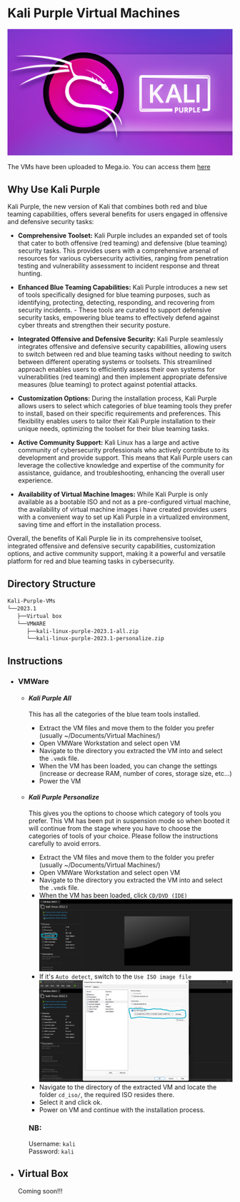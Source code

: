 # Kali Purple Virtual Machines

![kali-purple](img/kali-purple.jpg)

The VMs have been uploaded to Mega.io. You can access them [here](https://mega.nz/folder/YnJjjLzB#IkjaH6In2SnQ2fkLprDk2A)


## Why Use Kali Purple
Kali Purple, the new version of Kali that combines both red and blue teaming capabilities, offers several benefits for users engaged in offensive and defensive security tasks:

- **Comprehensive Toolset:** Kali Purple includes an expanded set of tools that cater to both offensive (red teaming) and defensive (blue teaming) security tasks. This provides users with a comprehensive arsenal of resources for various cybersecurity activities, ranging from penetration testing and vulnerability assessment to incident response and threat hunting.

- **Enhanced Blue Teaming Capabilities:** Kali Purple introduces a new set of tools specifically designed for blue teaming purposes, such as identifying, protecting, detecting, responding, and recovering from security incidents. - These tools are curated to support defensive security tasks, empowering blue teams to effectively defend against cyber threats and strengthen their security posture.

- **Integrated Offensive and Defensive Security:** Kali Purple seamlessly integrates offensive and defensive security capabilities, allowing users to switch between red and blue teaming tasks without needing to switch between different operating systems or toolsets. This streamlined approach enables users to efficiently assess their own systems for vulnerabilities (red teaming) and then implement appropriate defensive measures (blue teaming) to protect against potential attacks.

- **Customization Options:** During the installation process, Kali Purple allows users to select which categories of blue teaming tools they prefer to install, based on their specific requirements and preferences. This flexibility enables users to tailor their Kali Purple installation to their unique needs, optimizing the toolset for their blue teaming tasks.

- **Active Community Support:** Kali Linux has a large and active community of cybersecurity professionals who actively contribute to its development and provide support. This means that Kali Purple users can leverage the collective knowledge and expertise of the community for assistance, guidance, and troubleshooting, enhancing the overall user experience.

- **Availability of Virtual Machine Images:** While Kali Purple is only available as a bootable ISO and not as a pre-configured virtual machine, the availability of virtual machine images i have created provides users with a convenient way to set up Kali Purple in a virtualized environment, saving time and effort in the installation process.

Overall, the benefits of Kali Purple lie in its comprehensive toolset, integrated offensive and defensive security capabilities, customization options, and active community support, making it a powerful and versatile platform for red and blue teaming tasks in cybersecurity.

## Directory Structure
```bash
Kali-Purple-VMs
└──2023.1
   ├──Virtual box
   └──VMWARE
      ├──kali-linux-purple-2023.1-all.zip
	  └──kali-linux-purple-2023.1-personalize.zip
```
## Instructions
- ### VMWare
	- #### <strong>*Kali Purple All*</strong>
		This has all the categories of the blue team tools installed.

		- Extract the VM files and move them to the folder you prefer (usually ~/Documents/Virtual Machines/)
		- Open VMWare Workstation and select open VM
		- Navigate to the directory you extracted the VM into and select the `.vmdk` file. 
		- When the VM has been loaded, you can change the settings (increase or decrease RAM, number of cores, storage size, etc...)
		- Power the VM
	- #### <strong>*Kali Purple Personalize*</strong>
		This gives you the options to choose which category of tools you prefer. This VM has been put in suspension mode so when booted it will continue from the stage where you have to choose the categories of tools of your choice. Please follow the instructions carefully to avoid errors.

		- Extract the VM files and move them to the folder you prefer (usually ~/Documents/Virtual Machines/)
		- Open VMWare Workstation and select open VM
		- Navigate to the directory you extracted the VM into and select the `.vmdk` file. 
		- When the VM has been loaded, click `CD/DVD (IDE)`
		![cd-dvd](img/shot-1.png)
		- If it's `Auto detect`, switch to the `Use ISO image file`
		![iso_image](img/shot-2.png)
		- Navigate to the directory of the extracted VM and locate the folder `cd_iso/`, the required ISO resides there.
		- Select it and click ok.
		- Power on VM and continue with the installation process.

		### NB: 
		Username: `kali`<br>
		Password: `kali`
- ## Virtual Box
	Coming soon!!!